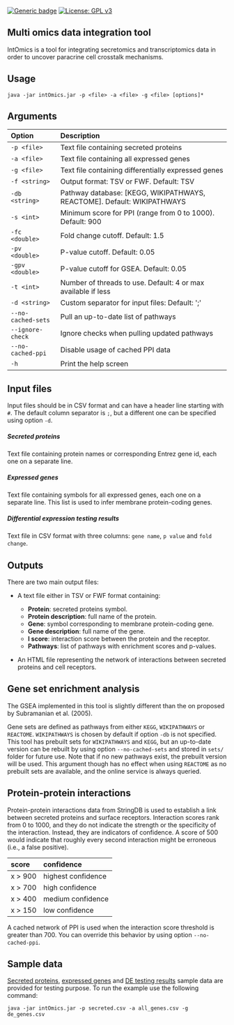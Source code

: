 <!-- badges: start -->
[![Generic badge](https://img.shields.io/badge/version-1.0.1-green)](https://shields.io/)
[![License: GPL v3](https://img.shields.io/badge/license-GPLv3-blue.svg)](https://www.gnu.org/licenses/gpl-3.0)
<!--badges: end -->
## Multi omics data integration tool
IntOmics is a tool for integrating secretomics and transcriptomics data in order to uncover paracrine cell crosstalk mechanisms.

## Usage
```shell script
java -jar intOmics.jar -p <file> -a <file> -g <file> [options]*
```

## Arguments

| Option             | Description                                                                 |
|:-------------------|:----------------------------------------------------------------------------|
| `-p <file>`        | Text file containing secreted proteins                                      |
| `-a <file>`        | Text file containing all expressed genes                                    |
| `-g <file>`        | Text file containing differentially expressed genes                         |
| `-f <string>`      | Output format: TSV or FWF. Default: TSV                                     |
| `-db <string>`     | Pathway database: [KEGG, WIKIPATHWAYS, REACTOME]. Default: WIKIPATHWAYS     |
| `-s <int>`         | Minimum score for PPI (range from 0 to 1000). Default: 900                  |
| `-fc <double>`     | Fold change cutoff. Default: 1.5                                            |
| `-pv <double>`     | P-value cutoff. Default: 0.05                                               |
| `-gpv <double>`    | P-value cutoff for GSEA. Default: 0.05                                      |
| `-t <int>`         | Number of threads to use. Default: 4 or max available if less               |
| `-d <string>`      | Custom separator for input files: Default: ';'                              |
| `--no-cached-sets` | Pull an up-to-date list of pathways                                         |
| `--ignore-check`   | Ignore checks when pulling updated pathways                                 |
| `--no-cached-ppi`  | Disable usage of cached PPI data                                            |
| `-h`               | Print the help screen                                                       |

## Input files
Input files should be in CSV format and can have a header line starting with `#`.
The default column separator is `;`, but a different one can be specified using option `-d`.

##### Secreted proteins
Text file containing protein names or corresponding Entrez gene id, each one on a separate line.
##### Expressed genes
Text file containing symbols for all expressed genes, each one on a separate line. This list is used to infer membrane protein-coding genes.
##### Differential expression testing results
Text file in CSV format with three columns: `gene name`, `p value` and `fold change`. 

## Outputs
There are two main output files:
* A text file either in TSV or FWF format containing:
    * **Protein**: secreted proteins symbol.
    * **Protein description**: full name of the protein.
    * **Gene**: symbol corresponding to membrane protein-coding gene.
    * **Gene description**: full name of the gene.
    * **I score**: interaction score between the protein and the receptor.
    * **Pathways**: list of pathways with enrichment scores and p-values.

* An HTML file representing the network of interactions between secreted proteins and cell receptors.
    
## Gene set enrichment analysis
The GSEA implemented in this tool is slightly different than the on proposed by Subramanian et al. (2005).

Gene sets are defined as pathways from either `KEGG`, `WIKIPATHWAYS` or `REACTOME`. `WIKIPATHWAYS` is chosen by default if option `-db` is not specified. 
This tool has prebuilt sets for `WIKIPATHWAYS` and `KEGG`, but an up-to-date version can be rebuilt by using option `--no-cached-sets` and stored in `sets/` folder for future use.
Note that if no new pathways exist, the prebuilt version will be used.
This argument though has no effect when using `REACTOME` as no prebuilt sets are available, and the online service is always queried.
 
## Protein-protein interactions
Protein-protein interactions data from StringDB is used to establish a link between secreted proteins and surface receptors.
Interaction scores rank from 0 to 1000, and they do not indicate the strength or the specificity of the interaction.
Instead, they are indicators of confidence. A score of 500 would indicate that roughly every second interaction might be erroneous (i.e., a false positive).

| score              | confidence              |
|:-------------------|:------------------------|
| x > 900            | highest confidence      |
| x > 700            | high confidence         |
| x > 400            | medium confidence       |
| x > 150            | low confidence          |

A cached network of PPI is used when the interaction score threshold is greater than 700.
You can override this behavior by using option `--no-cached-ppi`.

## Sample data
[Secreted proteins](sample/secreted.csv), [expressed genes](sample/all_genes.csv) and [DE testing results](sample/de_genes.csv)
sample data are provided for testing purpose.
To run the example use the following command:
```shell script
java -jar intOmics.jar -p secreted.csv -a all_genes.csv -g de_genes.csv
```
